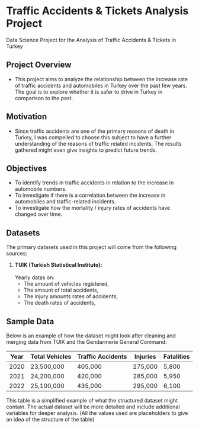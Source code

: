 # Traffic Accidents & Tickets Analysis Project
Data Science Project for the Analysis of Traffic Accidents &amp; Tickets in Turkey

## Project Overview
* This project aims to analyze the relationship between the increase rate of traffic accidents and automobiles in Turkey over the past few years. The goal is to explore whether it is safer to drive in Turkey in comparison to the past.

## Motivation
* Since traffic accidents are one of the primary reasons of death in Turkey, I was compelled to choose this subject to have a further understanding of the reasons of traffic related incidents. The results gathered might even give insights to predict future trends.

## Objectives
* To identify trends in traffic accidents in relation to the increase in automobile numbers.
* To investigate if there is a correlation between the increase in automobiles and traffic-related incidents.
* To investigate how the mortality / injury rates of accidents have changed over time.

## Datasets
The primary datasets used in this project will come from the following sources:

1. **TUIK (Turkish Statistical Institute):**<br/><br/> 
   Yearly datas on:
   * The amount of vehicles registered,
   * The amount of total accidents,
   * The injury amounts rates of accidents,
   * The death rates of accidents,

   
## Sample Data

Below is an example of how the dataset might look after cleaning and merging data from TUIK and the Gendarmerie General Command:

| Year | Total Vehicles | Traffic Accidents | Injuries | Fatalities | 
|------|--------------|------------------|----------|------------|
| 2020 | 23,500,000  | 405,000          | 275,000  | 5,800      |
| 2021 | 24,200,000  | 420,000          | 285,000  | 5,950      | 
| 2022 | 25,100,000  | 435,000          | 295,000  | 6,100      | 

This table is a simplified example of what the structured dataset might contain. The actual dataset will be more detailed and include additional variables for deeper analysis. (All the values used are placeholders to give an idea of the structure of the table)
